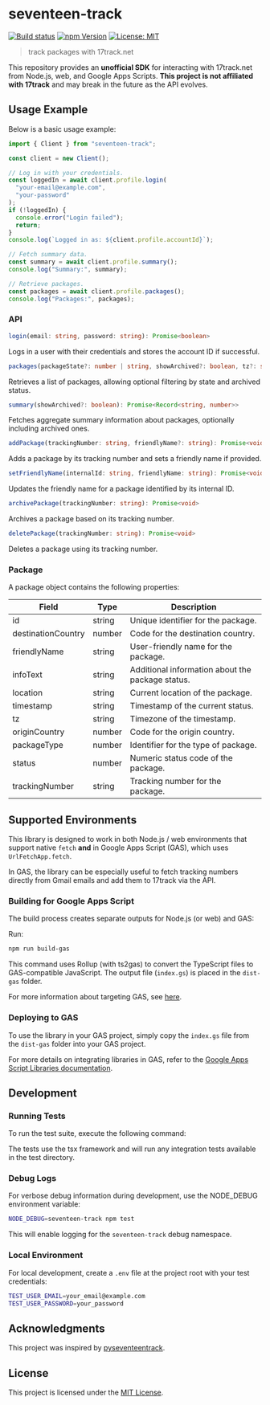 # seventeen-track

[![Build status](https://github.com/mderazon/seventeen-track-js/actions/workflows/node.js.yml/badge.svg)](https://github.com/mderazon/seventeen-track-js/actions) [![npm Version](https://badge.fury.io/js/@oncehub%2Frequest-migrations.svg)](https://badge.fury.io/js/@oncehub%2Frequest-migrations) [![License: MIT](https://img.shields.io/badge/License-MIT-yellow.svg)](https://opensource.org/licenses/MIT)

> track packages with 17track.net

This repository provides an **unofficial SDK** for interacting with 17track.net from Node.js, web, and Google Apps Scripts. **This project is not affiliated with 17track** and may break in the future as the API evolves.

## Usage Example

Below is a basic usage example:

```ts
import { Client } from "seventeen-track";

const client = new Client();

// Log in with your credentials.
const loggedIn = await client.profile.login(
  "your-email@example.com",
  "your-password"
);
if (!loggedIn) {
  console.error("Login failed");
  return;
}
console.log(`Logged in as: ${client.profile.accountId}`);

// Fetch summary data.
const summary = await client.profile.summary();
console.log("Summary:", summary);

// Retrieve packages.
const packages = await client.profile.packages();
console.log("Packages:", packages);
```

### API

```ts
login(email: string, password: string): Promise<boolean>
```

Logs in a user with their credentials and stores the account ID if successful.

```ts
packages(packageState?: number | string, showArchived?: boolean, tz?: string): Promise<Package[]>
```

Retrieves a list of packages, allowing optional filtering by state and archived status.

```ts
summary(showArchived?: boolean): Promise<Record<string, number>>
```

Fetches aggregate summary information about packages, optionally including archived ones.

```ts
addPackage(trackingNumber: string, friendlyName?: string): Promise<void>
```

Adds a package by its tracking number and sets a friendly name if provided.

```ts
setFriendlyName(internalId: string, friendlyName: string): Promise<void>
```

Updates the friendly name for a package identified by its internal ID.

```ts
archivePackage(trackingNumber: string): Promise<void>
```

Archives a package based on its tracking number.

```ts
deletePackage(trackingNumber: string): Promise<void>
```

Deletes a package using its tracking number.

### Package

A package object contains the following properties:

| Field              | Type   | Description                                      |
| ------------------ | ------ | ------------------------------------------------ |
| id                 | string | Unique identifier for the package.               |
| destinationCountry | number | Code for the destination country.                |
| friendlyName       | string | User-friendly name for the package.              |
| infoText           | string | Additional information about the package status. |
| location           | string | Current location of the package.                 |
| timestamp          | string | Timestamp of the current status.                 |
| tz                 | string | Timezone of the timestamp.                       |
| originCountry      | number | Code for the origin country.                     |
| packageType        | number | Identifier for the type of package.              |
| status             | number | Numeric status code of the package.              |
| trackingNumber     | string | Tracking number for the package.                 |

## Supported Environments

This library is designed to work in both Node.js / web environments that support native `fetch` **and** in Google Apps Script (GAS), which uses `UrlFetchApp.fetch`.

In GAS, the library can be especially useful to fetch tracking numbers directly from Gmail emails and add them to 17track via the API.

### Building for Google Apps Script

The build process creates separate outputs for Node.js (or web) and GAS:

Run:

```sh
npm run build-gas
```

This command uses Rollup (with ts2gas) to convert the TypeScript files to GAS-compatible JavaScript. The output file (`index.gs`) is placed in the `dist-gas` folder.

For more information about targeting GAS, see [here](https://github.com/google/clasp/blob/master/docs/typescript.md).

### Deploying to GAS

To use the library in your GAS project, simply copy the `index.gs` file from the `dist-gas` folder into your GAS project.

For more details on integrating libraries in GAS, refer to the [Google Apps Script Libraries documentation](https://developers.google.com/apps-script/guides/libraries).

## Development

### Running Tests

To run the test suite, execute the following command:

The tests use the tsx framework and will run any integration tests available in the test directory.

### Debug Logs

For verbose debug information during development, use the NODE_DEBUG environment variable:

```sh
NODE_DEBUG=seventeen-track npm test
```

This will enable logging for the `seventeen-track` debug namespace.

### Local Environment

For local development, create a `.env` file at the project root with your test credentials:

```sh
TEST_USER_EMAIL=your_email@example.com
TEST_USER_PASSWORD=your_password
```

## Acknowledgments

This project was inspired by [pyseventeentrack](https://github.com/shaiu/pyseventeentrack).

## License

This project is licensed under the [MIT License](./LICENSE).
